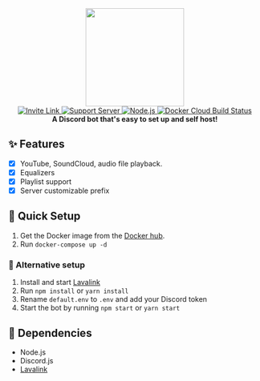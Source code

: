 <div align="center">
	<img src="https://raw.githubusercontent.com/thomasgranbohm/Cubot/master/logo.png" height="196"/>
</div>
<div align="center">
	<a href="https://discord.com/oauth2/authorize?client_id=536286702365310999&scope=bot&permissions=439877616">
		<img alt="Invite Link"
			src="https://img.shields.io/badge/INVITE-bot-%237289DA?style=for-the-badge&logoColor=white">
	</a>
	<a href="https://discord.gg/Cak7Srv">
		<img alt="Support Server"
			src="https://img.shields.io/discord/755725963039604807?color=%237289DA&label=server&logoColor=white&style=for-the-badge">
	</a>
	<a href="https://nodejs.org/en/download/">
		<img alt="Node.js"
			src="https://img.shields.io/badge/NODE.JS-v13.14-darkgreen?style=for-the-badge">
	</a>
	<a href="https://hub.docker.com/r/thomasgranbohm/cubot">
		<img alt="Docker Cloud Build Status"
			src="https://img.shields.io/docker/cloud/build/thomasgranbohm/cubot?color=blue&style=for-the-badge&label=docker">
	</a>
</div>
<div align="center">
	<b>A Discord bot that's easy to set up and self host!</b>
</div>

## ✨ Features
 - [x] YouTube, SoundCloud, audio file playback.
 - [x] Equalizers
 - [x] Playlist support 
 - [x] Server customizable prefix

## 🏃 Quick Setup
1. Get the Docker image from the [Docker hub](https://hub.docker.com/r/thomasgranbohm/cubot).
2. Run `docker-compose up -d`

### 👷 Alternative setup
1. Install and start [Lavalink](https://github.com/Frederikam/Lavalink)
2. Run `npm install` or `yarn install`
3. Rename `default.env` to `.env` and add your Discord token 
4. Start the bot by running `npm start` or `yarn start`

## 📌 Dependencies
 - Node.js
 - Discord.js
 - [Lavalink](https://github.com/Frederikam/Lavalink)
